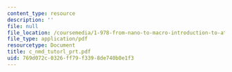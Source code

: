 ```yaml
---
content_type: resource
description: ''
file: null
file_location: /coursemedia/1-978-from-nano-to-macro-introduction-to-atomistic-modeling-techniques-january-iap-2007/769d072c0326ff79f3398de740b0e1f3_c_nmd_tutorl_prt.pdf
file_type: application/pdf
resourcetype: Document
title: c_nmd_tutorl_prt.pdf
uid: 769d072c-0326-ff79-f339-8de740b0e1f3
---
```

